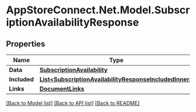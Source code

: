 # AppStoreConnect.Net.Model.SubscriptionAvailabilityResponse

## Properties

Name | Type | Description | Notes
------------ | ------------- | ------------- | -------------
**Data** | [**SubscriptionAvailability**](SubscriptionAvailability.md) |  | 
**Included** | [**List&lt;SubscriptionAvailabilityResponseIncludedInner&gt;**](SubscriptionAvailabilityResponseIncludedInner.md) |  | [optional] 
**Links** | [**DocumentLinks**](DocumentLinks.md) |  | 

[[Back to Model list]](../README.md#documentation-for-models) [[Back to API list]](../README.md#documentation-for-api-endpoints) [[Back to README]](../README.md)


